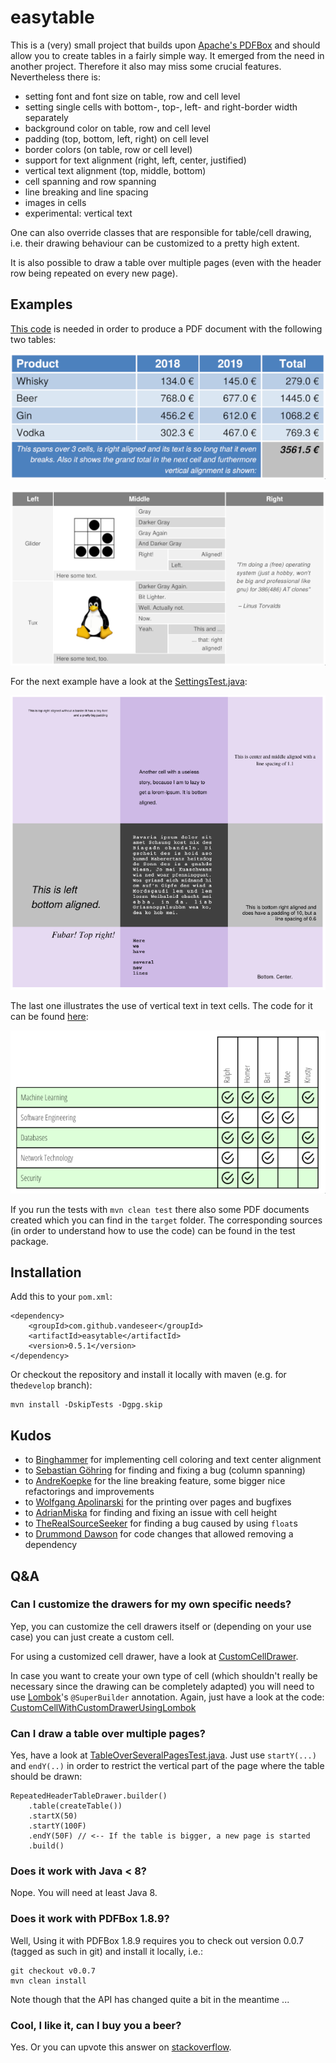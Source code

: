 # easytable

This is a (very) small project that builds upon
[Apache's PDFBox](http://pdfbox.apache.org) and should allow you
to create tables in a fairly simple way.
It emerged from the need in another project. Therefore it also may miss some
crucial features. Nevertheless there is:
* setting font and font size on table, row and cell level
* setting single cells with bottom-, top-, left- and right-border width separately
* background color on table, row and cell level
* padding (top, bottom, left, right) on cell level
* border colors (on table, row or cell level)
* support for text alignment (right, left, center, justified)
* vertical text alignment (top, middle, bottom)
* cell spanning and row spanning 
* line breaking and line spacing
* images in cells
* experimental: vertical text

One can also override classes that are responsible for table/cell drawing, i.e. 
their drawing behaviour can be customized to a pretty high extent.

It is also possible to draw a table over multiple pages (even with the 
header row being repeated on every new page).

## Examples

[This code](src/test/java/org/vandeseer/integrationtest/ExcelLikeExampleTest.java) is needed in order to produce a 
PDF document with the following two tables:

![easytable table](doc/example.png)

![easytable table](doc/example2.png)

For the next example have a look at the [SettingsTest.java](src/test/java/org/vandeseer/integrationtest/SettingsTest.java):

![easytable table](doc/example3.png)

The last one illustrates the use of vertical text in text cells. The code for 
it can be found [here](src/test/java/org/vandeseer/integrationtest/VerticalTextCellTest.java):

![easytable table](doc/example4.png)


If you run the tests with `mvn clean test` there also some PDF documents created which you can find in the `target` folder.
The corresponding sources (in order to understand how to use the code) can be found in the test package.

## Installation

Add this to your `pom.xml`:

    <dependency>
        <groupId>com.github.vandeseer</groupId>
        <artifactId>easytable</artifactId>
        <version>0.5.1</version>
    </dependency>

Or checkout the repository and install it locally with maven (e.g. for the`develop` branch):

    mvn install -DskipTests -Dgpg.skip

## Kudos

- to [Binghammer](https://github.com/Binghammer) for implementing cell coloring and text center alignment
- to [Sebastian Göhring](https://github.com/TheSilentHorizon) for finding and fixing a bug (column spanning)
- to [AndreKoepke](https://github.com/AndreKoepke) for the line breaking feature, some bigger nice refactorings and 
improvements
- to [Wolfgang Apolinarski](https://github.com/wapolinar) for the printing over pages and bugfixes
- to [AdrianMiska](https://github.com/AdrianMiska) for finding and fixing an issue with cell height
- to [TheRealSourceSeeker](https://github.com/TheRealSourceSeeker) for finding a bug caused by using `float`s
- to [Drummond Dawson](https://github.com/drumonii) for code changes that allowed removing a dependency

## Q&A

### Can I customize the drawers for my own specific needs?

Yep, you can customize the cell drawers itself or (depending on your use case)
you can just create a custom cell. 

For using a customized cell drawer, have a look at 
[CustomCellDrawer](src/test/java/org/vandeseer/integrationtest/custom/CustomCellDrawer.java).

In case you want to create your own type of cell (which shouldn't really be necessary since the 
drawing can be completely adapted) you will need to use [Lombok](https://projectlombok.org/)'s `@SuperBuilder`
annotation. Again, just have a look at the code: 
[CustomCellWithCustomDrawerUsingLombok](src/test/java/org/vandeseer/integrationtest/custom/CustomCellWithCustomDrawerUsingLombok.java)

### Can I draw a table over multiple pages?

Yes, have a look at [TableOverSeveralPagesTest.java](src/test/java/org/vandeseer/integrationtest/TableOverSeveralPagesTest.java).
Just use `startY(...)`  and `endY(..)` in order to restrict the vertical part of the page 
where the table should be drawn: 

    RepeatedHeaderTableDrawer.builder()
        .table(createTable())
        .startX(50)
        .startY(100F)
        .endY(50F) // <-- If the table is bigger, a new page is started
        .build()

### Does it work with Java < 8?

Nope. You will need at least Java 8.

### Does it work with PDFBox 1.8.9?

Well, Using it with PDFBox 1.8.9 requires you to check out version
0.0.7 (tagged as such in git) and install it locally, i.e.:

    git checkout v0.0.7
    mvn clean install

Note though that the API has changed quite a bit in the meantime ...

### Cool, I like it, can I buy you a beer?

Yes. Or you can upvote this answer on [stackoverflow](https://stackoverflow.com/questions/28059563/how-to-create-table-using-apache-pdfbox/42612456#42612456).
